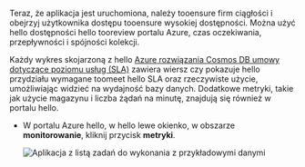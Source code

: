 Teraz, że aplikacja jest uruchomiona, należy tooensure firm ciągłości i obejrzyj użytkownika dostępu tooensure wysokiej dostępności. Można użyć hello dostępności hello tooreview portalu Azure, czas oczekiwania, przepływności i spójności kolekcji. 

Każdy wykres skojarzoną z hello [Azure rozwiązania Cosmos DB umowy dotyczące poziomu usług (SLA)](https://azure.microsoft.com/support/legal/sla/documentdb/) zawiera wiersz czy pokazuje hello przydziału wymagane toomeet hello SLA oraz rzeczywiste użycie, umożliwiając widzieć na wydajność bazy danych. Dodatkowe metryki, takie jak użycie magazynu i liczba żądań na minutę, znajdują się również w portalu hello.

* W portalu Azure hello, w hello lewe okienko, w obszarze **monitorowanie**, kliknij przycisk **metryki**.

   ![Aplikacja z listą zadań do wykonania z przykładowymi danymi](./media/cosmos-db-tutorial-review-slas/azure-cosmosdb-portal-metrics-slas.png)